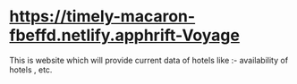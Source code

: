 # https://timely-macaron-fbeffd.netlify.apphrift-Voyage

This is website which will provide current data of hotels like :- availability of hotels , etc.
